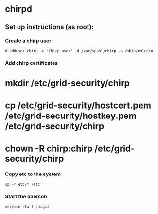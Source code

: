 # chirpd

## Set up instructions (as root):

### Create a chirp user
```
# adduser chirp -c "Chirp user" -d /var/spool/chirp -s /sbin/nologin
```

### Add chirp certificates
# mkdir /etc/grid-security/chirp
# cp /etc/grid-security/hostcert.pem /etc/grid-security/hostkey.pem /etc/grid-security/chirp
# chown -R chirp:chirp /etc/grid-security/chirp

### Copy etc to the system
```
cp -r etc/* /etc
```

### Start the daemon
```
service start chirpd
```
